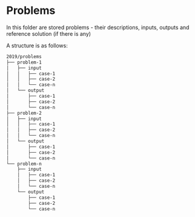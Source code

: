 # Problems

In this folder are stored problems - their descriptions, inputs, outputs and 
reference solution (if there is any)


A structure is as follows:
```txt
2019/problems
├── problem-1
│   ├── input
│   │   ├── case-1
│   │   ├── case-2
│   │   └── case-n
│   └── output
│       ├── case-1
│       ├── case-2
│       └── case-n
├── problem-2
│   ├── input
│   │   ├── case-1
│   │   ├── case-2
│   │   └── case-n
│   └── output
│       ├── case-1
│       ├── case-2
│       └── case-n
└── problem-n
    ├── input
    │   ├── case-1
    │   ├── case-2
    │   └── case-n
    └── output
        ├── case-1
        ├── case-2
        └── case-n
```
